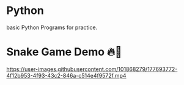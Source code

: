# Python
basic Python Programs for practice.

# Snake Game Demo 🔥💯
https://user-images.githubusercontent.com/101868279/177693772-4f12b953-4f93-43c2-846a-c514e4f9572f.mp4

